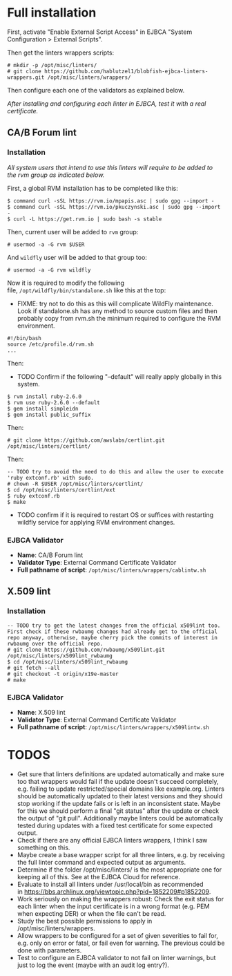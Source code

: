 # Full installation

First, activate "Enable External Script Access" in EJBCA "System Configuration > External Scripts".

Then get the linters wrappers scripts:

```
# mkdir -p /opt/misc/linters/
# git clone https://github.com/hablutzel1/blobfish-ejbca-linters-wrappers.git /opt/misc/linters/wrappers/
```
Then configure each one of the validators as explained below.

*After installing and configuring each linter in EJBCA, test it with a real certificate.*

## CA/B Forum lint

### Installation

*All system users that intend to use this linters will require to be added to the rvm group as indicated below.*

First, a global RVM installation has to be completed like this:

```
$ command curl -sSL https://rvm.io/mpapis.asc | sudo gpg --import -
$ command curl -sSL https://rvm.io/pkuczynski.asc | sudo gpg --import -
$ curl -L https://get.rvm.io | sudo bash -s stable
```

Then, current user will be added to `rvm` group:

```
# usermod -a -G rvm $USER
```

And `wildfly` user will be added to that group too:

```
# usermod -a -G rvm wildfly
```

Now it is required to modify the following file, `/opt/wildfly/bin/standalone.sh` like this at the top:

* FIXME: try not to do this as this will complicate WildFly maintenance. Look if standalone.sh has any method to source custom files and then probably copy from rvm.sh the minimum required to configure the RVM environment.

```
#!/bin/bash
source /etc/profile.d/rvm.sh
...
```

Then:

* TODO Confirm if the following "–default" will really apply globally in this system.

```
$ rvm install ruby-2.6.0
$ rvm use ruby-2.6.0 --default
$ gem install simpleidn
$ gem install public_suffix
```

Then:

```
# git clone https://github.com/awslabs/certlint.git /opt/misc/linters/certlint/
```

Then:

```
-- TODO try to avoid the need to do this and allow the user to execute 'ruby extconf.rb' with sudo.
# chown -R $USER /opt/misc/linters/certlint/
$ cd /opt/misc/linters/certlint/ext
$ ruby extconf.rb
$ make
```

* TODO confirm if it is required to restart OS or suffices with restarting wildfly service for applying RVM environment changes.

### EJBCA Validator

* **Name**: CA/B Forum lint
* **Validator Type**: External Command Certificate Validator
* **Full pathname of script**: `/opt/misc/linters/wrappers/cablintw.sh`

## X.509 lint

### Installation

```
-- TODO try to get the latest changes from the official x509lint too. First check if these rwbaumg changes had already get to the official repo anyway, otherwise, maybe cherry pick the commits of interest in rwbaumg over the official repo.
# git clone https://github.com/rwbaumg/x509lint.git /opt/misc/linters/x509lint_rwbaumg
$ cd /opt/misc/linters/x509lint_rwbaumg
# git fetch --all
# git checkout -t origin/x19e-master
# make
```

### EJBCA Validator

* **Name**: X.509 lint
* **Validator Type**: External Command Certificate Validator
* **Full pathname of script**: `/opt/misc/linters/wrappers/x509lintw.sh`

# TODOS #
- Get sure that linters definitions are updated automatically and make sure too that wrappers would fail if the update doesn't succeed completely, e.g. failing to update restricted/special domains like example.org. Linters should be automatically updated to their latest versions and they should stop working if the update fails or is left in an inconsistent state. Maybe for this we should perform a final "git status" after the update or check the output of "git pull". Additionally maybe linters could be automatically tested during updates with a fixed test certificate for some expected output.
- Check if there are any official EJBCA linters wrappers, I think I saw something on this.
- Maybe create a base wrapper script for all three linters, e.g. by receiving the full linter command and expected output as arguments.
- Determine if the folder /opt/misc/linters/ is the most appropriate one for keeping all of this. See at the EJBCA Cloud for reference.
- Evaluate to install all linters under /usr/local/bin as recommended in https://bbs.archlinux.org/viewtopic.php?pid=1852209#p1852209.
- Work seriously on making the wrappers robust: Check the exit status for each linter when the input certificate is in a wrong format (e.g. PEM when expecting DER) or when the file can't be read.
- Study the best possible permissions to apply in /opt/misc/linters/wrappers.
- Allow wrappers to be configured for a set of given severities to fail for, e.g. only on error or fatal, or fail even for warning. The previous could be done with parameters.
- Test to configure an EJBCA validator to not fail on linter warnings, but just to log the event (maybe with an audit log entry?).
